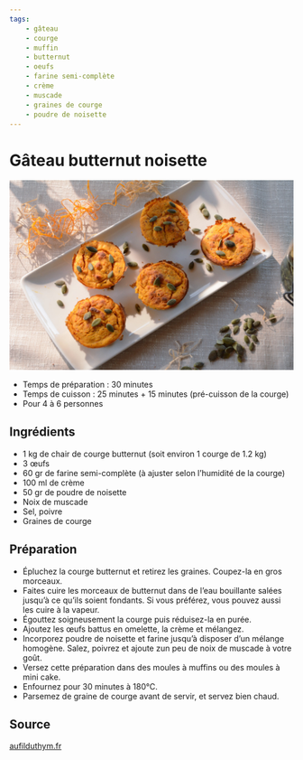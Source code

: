 ```yaml
---
tags:
    - gâteau
    - courge
    - muffin
    - butternut
    - oeufs
    - farine semi-complète
    - crème
    - muscade
    - graines de courge
    - poudre de noisette
---
```


# Gâteau butternut noisette

![Image d'illustration](./images/gateau_butternut_noisette.jpg)

- Temps de préparation : 30 minutes
- Temps de cuisson : 25 minutes + 15 minutes (pré-cuisson de la courge)
- Pour 4 à 6 personnes

## Ingrédients

- 1 kg de chair de courge butternut (soit environ 1 courge de 1.2 kg)
- 3 œufs
- 60 gr de farine semi-complète (à ajuster selon l’humidité de la courge)
- 100 ml de crème
- 50 gr de poudre de noisette
- Noix de muscade
- Sel, poivre
- Graines de courge

## Préparation

- Épluchez la courge butternut et retirez les graines. Coupez-la en gros morceaux.
- Faites cuire les morceaux de butternut dans de l’eau bouillante salées jusqu’à ce qu’ils soient fondants. Si vous préférez, vous pouvez aussi les cuire à la vapeur.
- Égouttez soigneusement la courge puis réduisez-la en purée.
- Ajoutez les œufs battus en omelette, la crème et mélangez.
- Incorporez poudre de noisette et farine jusqu’à disposer d’un mélange homogène. Salez, poivrez et ajoute zun peu de noix de muscade à votre goût.
- Versez cette préparation dans des moules à muffins ou des moules à mini cake.
- Enfournez pour 30 minutes à 180°C.
- Parsemez de graine de courge avant de servir, et servez bien chaud.

## Source

[aufilduthym.fr](https://aufilduthym.fr/gateau-butternut-sale-noisette/)

